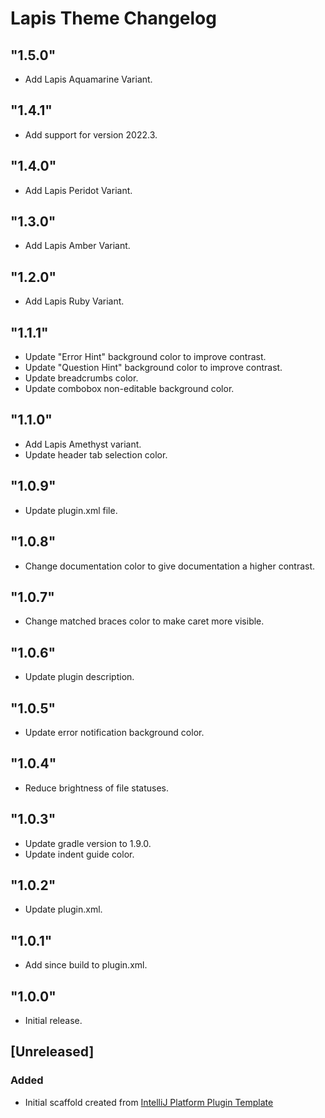 <!-- Keep a Changelog guide -> https://keepachangelog.com -->

# Lapis Theme Changelog

## "1.5.0"

- Add Lapis Aquamarine Variant.

## "1.4.1"

- Add support for version 2022.3.

## "1.4.0"

- Add Lapis Peridot Variant.

## "1.3.0"

- Add Lapis Amber Variant.

## "1.2.0"

- Add Lapis Ruby Variant.

## "1.1.1"

- Update "Error Hint" background color to improve contrast.
- Update "Question Hint" background color to improve contrast.
- Update breadcrumbs color.
- Update combobox non-editable background color.

## "1.1.0"

- Add Lapis Amethyst variant.
- Update header tab selection color.

## "1.0.9"

- Update plugin.xml file.

## "1.0.8"

- Change documentation color to give documentation a higher contrast.

## "1.0.7"

- Change matched braces color to make caret more visible.

## "1.0.6"

- Update plugin description.

## "1.0.5"

- Update error notification background color.

## "1.0.4"

- Reduce brightness of file statuses.

## "1.0.3"

- Update gradle version to 1.9.0.
- Update indent guide color.

## "1.0.2"

- Update plugin.xml.

## "1.0.1"

- Add since build to plugin.xml.

## "1.0.0"

- Initial release.

## [Unreleased]
### Added
- Initial scaffold created from [IntelliJ Platform Plugin Template](https://github.com/JetBrains/intellij-platform-plugin-template)
